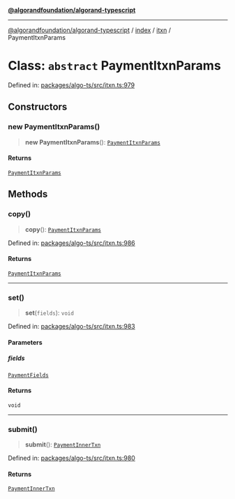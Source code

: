 [**@algorandfoundation/algorand-typescript**](../../../../README.md)

***

[@algorandfoundation/algorand-typescript](../../../../README.md) / [index](../../../README.md) / [itxn](../README.md) / PaymentItxnParams

# Class: `abstract` PaymentItxnParams

Defined in: [packages/algo-ts/src/itxn.ts:979](https://github.com/algorandfoundation/puya-ts/blob/main/packages/algo-ts/src/itxn.ts#L979)

## Constructors

### new PaymentItxnParams()

> **new PaymentItxnParams**(): [`PaymentItxnParams`](PaymentItxnParams.md)

#### Returns

[`PaymentItxnParams`](PaymentItxnParams.md)

## Methods

### copy()

> **copy**(): [`PaymentItxnParams`](PaymentItxnParams.md)

Defined in: [packages/algo-ts/src/itxn.ts:986](https://github.com/algorandfoundation/puya-ts/blob/main/packages/algo-ts/src/itxn.ts#L986)

#### Returns

[`PaymentItxnParams`](PaymentItxnParams.md)

***

### set()

> **set**(`fields`): `void`

Defined in: [packages/algo-ts/src/itxn.ts:983](https://github.com/algorandfoundation/puya-ts/blob/main/packages/algo-ts/src/itxn.ts#L983)

#### Parameters

##### fields

[`PaymentFields`](../interfaces/PaymentFields.md)

#### Returns

`void`

***

### submit()

> **submit**(): [`PaymentInnerTxn`](../interfaces/PaymentInnerTxn.md)

Defined in: [packages/algo-ts/src/itxn.ts:980](https://github.com/algorandfoundation/puya-ts/blob/main/packages/algo-ts/src/itxn.ts#L980)

#### Returns

[`PaymentInnerTxn`](../interfaces/PaymentInnerTxn.md)
